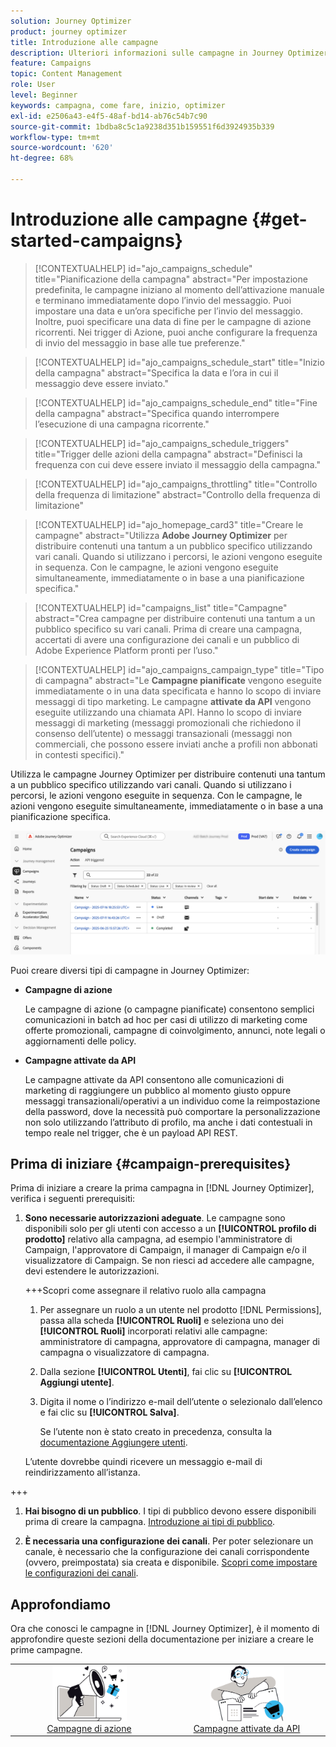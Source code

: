 ```yaml
---
solution: Journey Optimizer
product: journey optimizer
title: Introduzione alle campagne
description: Ulteriori informazioni sulle campagne in Journey Optimizer
feature: Campaigns
topic: Content Management
role: User
level: Beginner
keywords: campagna, come fare, inizio, optimizer
exl-id: e2506a43-e4f5-48af-bd14-ab76c54b7c90
source-git-commit: 1bdba8c5c1a9238d351b159551f6d3924935b339
workflow-type: tm+mt
source-wordcount: '620'
ht-degree: 68%

---
```


# Introduzione alle campagne {#get-started-campaigns}

>[!CONTEXTUALHELP]
>id="ajo_campaigns_schedule"
>title="Pianificazione della campagna"
>abstract="Per impostazione predefinita, le campagne iniziano al momento dell’attivazione manuale e terminano immediatamente dopo l’invio del messaggio. Puoi impostare una data e un’ora specifiche per l’invio del messaggio. Inoltre, puoi specificare una data di fine per le campagne di azione ricorrenti. Nei trigger di Azione, puoi anche configurare la frequenza di invio del messaggio in base alle tue preferenze."

>[!CONTEXTUALHELP]
>id="ajo_campaigns_schedule_start"
>title="Inizio della campagna"
>abstract="Specifica la data e l’ora in cui il messaggio deve essere inviato."

>[!CONTEXTUALHELP]
>id="ajo_campaigns_schedule_end"
>title="Fine della campagna"
>abstract="Specifica quando interrompere l’esecuzione di una campagna ricorrente."

>[!CONTEXTUALHELP]
>id="ajo_campaigns_schedule_triggers"
>title="Trigger delle azioni della campagna"
>abstract="Definisci la frequenza con cui deve essere inviato il messaggio della campagna."

>[!CONTEXTUALHELP]
>id="ajo_campaigns_throttling"
>title="Controllo della frequenza di limitazione"
>abstract="Controllo della frequenza di limitazione"

>[!CONTEXTUALHELP]
>id="ajo_homepage_card3"
>title="Creare le campagne"
>abstract="Utilizza **Adobe Journey Optimizer** per distribuire contenuti una tantum a un pubblico specifico utilizzando vari canali. Quando si utilizzano i percorsi, le azioni vengono eseguite in sequenza. Con le campagne, le azioni vengono eseguite simultaneamente, immediatamente o in base a una pianificazione specifica."

>[!CONTEXTUALHELP]
>id="campaigns_list"
>title="Campagne"
>abstract="Crea campagne per distribuire contenuti una tantum a un pubblico specifico su vari canali. Prima di creare una campagna, accertati di avere una configurazione dei canali e un pubblico di Adobe Experience Platform pronti per l’uso."

>[!CONTEXTUALHELP]
>id="ajo_campaigns_campaign_type"
>title="Tipo di campagna"
>abstract="Le **Campagne pianificate** vengono eseguite immediatamente o in una data specificata e hanno lo scopo di inviare messaggi di tipo marketing. Le campagne **attivate da API** vengono eseguite utilizzando una chiamata API. Hanno lo scopo di inviare messaggi di marketing (messaggi promozionali che richiedono il consenso dell’utente) o messaggi transazionali (messaggi non commerciali, che possono essere inviati anche a profili non abbonati in contesti specifici)."

Utilizza le campagne Journey Optimizer per distribuire contenuti una tantum a un pubblico specifico utilizzando vari canali. Quando si utilizzano i percorsi, le azioni vengono eseguite in sequenza. Con le campagne, le azioni vengono eseguite simultaneamente, immediatamente o in base a una pianificazione specifica.

![](assets/gs-campaigns.png)

Puoi creare diversi tipi di campagne in Journey Optimizer:

* **Campagne di azione**

  Le campagne di azione (o campagne pianificate) consentono semplici comunicazioni in batch ad hoc per casi di utilizzo di marketing come offerte promozionali, campagne di coinvolgimento, annunci, note legali o aggiornamenti delle policy.

* **Campagne attivate da API**

  Le campagne attivate da API consentono alle comunicazioni di marketing di raggiungere un pubblico al momento giusto oppure messaggi transazionali/operativi a un individuo come la reimpostazione della password, dove la necessità può comportare la personalizzazione non solo utilizzando l’attributo di profilo, ma anche i dati contestuali in tempo reale nel trigger, che è un payload API REST.

<!--* **Orchestrated campaigns**

    Campaign Orchestration in Adobe Journey Optimizer powers sophisticated, brand-initiated marketing campaigns across channels, helping you drive engagement, revenue, and customer loyalty at scale.

    While cross-channel marketing is essential, orchestrated campaigns make it seamless. With a visual, drag-and-drop interface, you can design and automate complex marketing workflows, from segmentation to message delivery, across multiple channels. Everything happens in one intuitive environment, built for speed, control, and efficiency.-->

## Prima di iniziare {#campaign-prerequisites}

Prima di iniziare a creare la prima campagna in [!DNL Journey Optimizer], verifica i seguenti prerequisiti:

1. **Sono necessarie autorizzazioni adeguate**. Le campagne sono disponibili solo per gli utenti con accesso a un **[!UICONTROL profilo di prodotto]** relativo alla campagna, ad esempio l&#39;amministratore di Campaign, l&#39;approvatore di Campaign, il manager di Campaign e/o il visualizzatore di Campaign. Se non riesci ad accedere alle campagne, devi estendere le autorizzazioni.

   +++Scopri come assegnare il relativo ruolo alla campagna

   1. Per assegnare un ruolo a un utente nel prodotto [!DNL Permissions], passa alla scheda **[!UICONTROL Ruoli]** e seleziona uno dei **[!UICONTROL Ruoli]** incorporati relativi alle campagne: amministratore di campagna, approvatore di campagna, manager di campagna o visualizzatore di campagna.

   1. Dalla sezione **[!UICONTROL Utenti]**, fai clic su **[!UICONTROL Aggiungi utente]**.

   1. Digita il nome o l’indirizzo e-mail dell’utente o selezionalo dall’elenco e fai clic su **[!UICONTROL Salva]**.

      Se l’utente non è stato creato in precedenza, consulta la [documentazione Aggiungere utenti](https://experienceleague.adobe.com/it/docs/experience-platform/access-control/ui/users).

   L’utente dovrebbe quindi ricevere un messaggio e-mail di reindirizzamento all’istanza.

+++

1. **Hai bisogno di un pubblico**. I tipi di pubblico devono essere disponibili prima di creare la campagna. [Introduzione ai tipi di pubblico](../audience/about-audiences.md).

1. **È necessaria una configurazione dei canali**. Per poter selezionare un canale, è necessario che la configurazione dei canali corrispondente (ovvero, preimpostata) sia creata e disponibile. [Scopri come impostare le configurazioni dei canali](../configuration/channel-surfaces.md).

## Approfondiamo

Ora che conosci le campagne in [!DNL Journey Optimizer], è il momento di approfondire queste sezioni della documentazione per iniziare a creare le prime campagne.

<table style="table-layout:fixed"><tr style="border: 0; text-align: center;">
<td><a href="create-campaign.md"><img alt="campagne d’azione" src="assets/do-not-localize/gs-action-campaign.png" width="50%"></a><br/><a href="create-campaign.md">Campagne di azione</a></td>
<td><a href="api-triggered-campaigns.md"><img alt="SMS" src="assets/do-not-localize/gs-api-triggered-campaign.png" width="50%"></a><br/><a href="api-triggered-campaigns.md">Campagne attivate da API</a></td>
</tr></table>

<!--
<table style="table-layout:fixed"><tr style="border: 0; text-align: center;">
<td><a href="create-campaign.md"><img alt="action campaigns" src="assets/do-not-localize/gs-action-campaign.png"></a><br/><a href="create-campaign.md">Action campaigns</a></td>
<td><a href="api-triggered-campaigns.md"><img alt="sms" src="assets/do-not-localize/gs-api-triggered-campaign.png"></a><br/><a href="api-triggered-campaigns.md">API triggered campaigns</a></td>
<td><a href="../orchestrated/gs-orchestrated-campaigns.md"><img alt="push" src="assets/do-not-localize/gs-orchestrated-campaign.png"></a><a href="../orchestrated/gs-orchestrated-campaigns.md">Orchestrated campaigns</a></td>
</tr></table>-->
